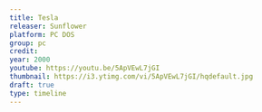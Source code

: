 ```yaml
---
title: Tesla
releaser: Sunflower
platform: PC DOS
group: pc
credit:
year: 2000
youtube: https://youtu.be/5ApVEwL7jGI
thumbnail: https://i3.ytimg.com/vi/5ApVEwL7jGI/hqdefault.jpg
draft: true
type: timeline
---
```


